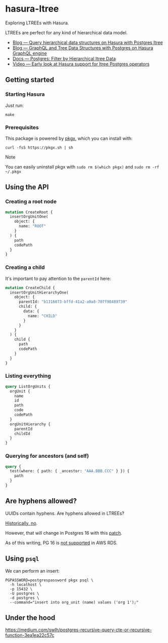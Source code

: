 # hasura-ltree

Exploring LTREEs with Hasura.

LTREEs are perfect for any kind of hierarchical data model.

- [Blog — Query hierarchical data structures on Hasura with Postgres ltree][blog-query]
- [Blog — GraphQL and Tree Data Structures with Postgres on Hasura GraphQL engine][blog-tree]
- [Docs — Postgres: Filter by Hierarchical ltree Data][docs-ltree]
- [Video — Early look at Hasura support for ltree Postgres operators][video-ltree]

[blog-query]: https://hasura.io/blog/query-hierarchical-data-structures-on-hasura-with-postgres-ltree/
[blog-tree]: https://hasura.io/blog/graphql-and-tree-data-structures-with-postgres-on-hasura-dfa13c0d9b5f/
[docs-ltree]: https://hasura.io/docs/latest/queries/postgres/filters/ltree-operators/
[video-ltree]: https://www.youtube.com/watch?v=_hPbpDUniFQ

## Getting started

### Starting Hasura

Just run:

```shell
make
```

### Prerequisites

This package is powered by [pkgx][pkgx], which you can install with:

```shell
curl -fsS https://pkgx.sh | sh
```

> [!NOTE]
> You can easily uninstall pkgx with `sudo rm $(which pkgx)` and `sudo rm -rf ~/.pkgx`

[pkgx]: https://pkgx.sh/

## Using the API

### Creating a root node

```graphql
mutation CreateRoot {
  insertOrgUnitOne(
    object: {
      name: "ROOT"
    }
  ) {
    path
    codePath
  }
}
```

### Creating a child

It's important to pay attention to the `parentId` here:

```graphql
mutation CreateChild {
  insertOrgUnitHierarchyOne(
    object: {
      parentId: "b1316073-bffd-41a2-a0a8-707f98489739"
      child: {
        data: {
          name: "CHILD"
        }
      }
    }
  ) {
    child {
      path
      codePath
    }
  }
}
```

### Listing everything

```graphql
query ListOrgUnits {
  orgUnit {
    name
    id
    path
    code
    codePath
  }
  orgUnitHierarchy {
    parentId
    childId
  }
}
```

### Querying for ancestors (and self)

```graphql
query {
  test(where: { path: { _ancestor: "AAA.BBB.CCC" } }) {
    path
  }
}
```

## Are hyphens allowed?

UUIDs contain hyphens. Are hyphens allowed in LTREEs?

[Historically, no][hyphen-support].

However, that will change in Postgres 16 with this [patch][hyphen-patch].

As of this writing, PG 16 is [not supported][rds-postgres-release-cal] in AWS RDS.

[hyphen-support]: https://stackoverflow.com/questions/29887093/valid-characters-in-postgres-ltree-label-in-utf8-charset
[hyphen-patch]: https://github.com/postgres/postgres/commit/b1665bf01e5f4200d37addfc2ddc406ff7df14a5
[rds-postgres-release-cal]: https://docs.aws.amazon.com/AmazonRDS/latest/PostgreSQLReleaseNotes/postgresql-release-calendar.html#Release.Calendar

## Using `psql`

We can perform an insert:

```shell
PGPASSWORD=postgrespassword pkgx psql \
  -h localhost \
  -p 15432 \
  -U postgres \
  -d postgres \
  --command="insert into org_unit (name) values ('org 1');"
```

## Under the hood

https://medium.com/swlh/postgres-recursive-query-cte-or-recursive-function-3ea1ea22c57c
